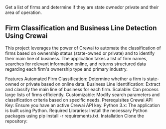 Get a list of firms and determine if they are state ownedor private and their area of operation.

## Firm Classification and Business Line Detection Using Crewai 

This project leverages the power of Crewai to automate the classification of firms based on ownership status (state-owned or private) and to identify their main line of business. The application takes a list of firm names, searches for relevant information online, and returns structured data regarding each firm's ownership type and primary industry.

Features
Automated Firm Classification: Determine whether a firm is state-owned or private based on online data.
Business Line Identification: Extract and classify the main line of business for each firm.
Scalable: Can process large lists of firms efficiently.
Customizable: Modify search parameters and classification criteria based on specific needs.
Prerequisites
Crewai API Key: Ensure you have an active Crewai API key.
Python 3.x: The application is built using Python.
Required Libraries: Install the necessary Python packages using pip install -r requirements.txt.
Installation
Clone the repository:
